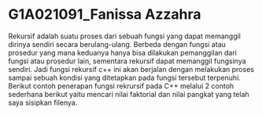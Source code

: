 # G1A021091_Fanissa Azzahra
Rekursif adalah suatu proses dari sebuah fungsi yang dapat memanggil dirinya sendiri secara berulang-ulang. Berbeda dengan fungsi atau prosedur yang mana keduanya hanya bisa dilakukan pemanggilan dari fungsi atau prosedur lain, sementara rekursif dapat memanggil fungsinya sendiri. Jadi fungsi rekursif c++ ini akan berjalan dengan melakukan proses sampai sebuah kondisi yang ditetapkan pada fungsi tersebut terpenuhi. Berikut contoh penerapan fungsi rekrursif pada C++ melalui 2 contoh sederhana berikut yaitu mencari nilai faktorial dan nilai pangkat yang telah saya sisipkan filenya. 
